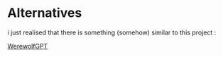 # Alternatives

i just realised that there is something (somehow) similar to this project : 

[WerewolfGPT](https://github.com/surfkansas/werewolf-gpt)